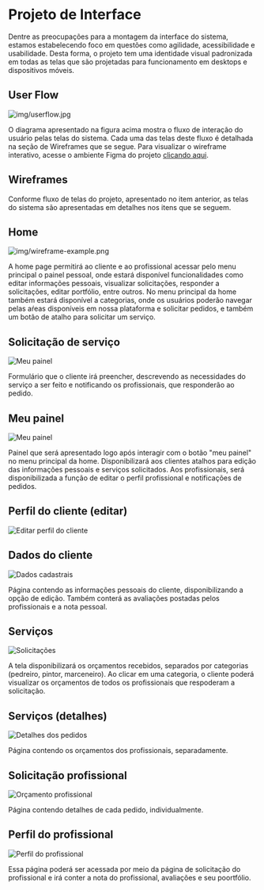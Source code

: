 
# Projeto de Interface

Dentre as preocupações para a montagem da interface do sistema, estamos estabelecendo foco em questões como agilidade, acessibilidade e usabilidade. Desta forma, o projeto tem uma identidade visual padronizada em todas as telas que são projetadas para funcionamento em desktops e dispositivos móveis.

## User Flow

![img/userflow.jpg](https://i.imgur.com/VAVWhd6.png)

O diagrama apresentado na figura acima mostra o fluxo de interação do usuário pelas telas do sistema. Cada uma das telas deste fluxo é detalhada na seção de Wireframes que se segue. Para visualizar o wireframe interativo, acesse o ambiente Figma do projeto <a href="https://www.figma.com/file/2zdYm4H8njZOzXqB49R3yF/Prot%C3%B3tipos-de-m%C3%A9dia-fidelidade?node-id=0%3A1&t=mjSmiZSkHB23qwmx-1" target="_blank">clicando aqui</a>.

<!-- > **Links Úteis**:
> - [User Flow: O Quê É e Como Fazer?](https://medium.com/7bits/fluxo-de-usu%C3%A1rio-user-flow-o-que-%C3%A9-como-fazer-79d965872534)
> - [User Flow vs Site Maps](http://designr.com.br/sitemap-e-user-flow-quais-as-diferencas-e-quando-usar-cada-um/)
> - [Top 25 User Flow Tools & Templates for Smooth](https://www.mockplus.com/blog/post/user-flow-tools) -->


## Wireframes

Conforme fluxo de telas do projeto, apresentado no item anterior, as telas do sistema são apresentadas em detalhes nos itens que se seguem.

## Home
![img/wireframe-example.png](https://i.imgur.com/Cv1ikzQ.png)

A home page permitirá ao cliente e ao profissional acessar pelo menu principal o painel pessoal, onde estará disponível funcionalidades como editar informações pessoais, visualizar solicitações, responder a solicitações, editar portfólio, entre outros. No menu principal da home também estará disponível a categorias, onde os usuários poderão navegar pelas aŕeas disponíveis em nossa plataforma e solicitar pedidos, e também um botão de atalho para solicitar um serviço.

## Solicitação de serviço
![Meu painel](https://i.imgur.com/EsYYO3N.png)

Formulário que o cliente irá preencher, descrevendo as necessidades do serviço a ser feito e notificando os profissionais, que responderão ao pedido.

## Meu painel

![Meu painel](https://i.imgur.com/GAtGpDK.png)

Painel que será apresentado logo após interagir com o botão "meu painel" no menu principal da home. Disponibilizará aos clientes atalhos para edição das informações pessoais e serviços solicitados. Aos profissionais, será disponibilizada a função de editar o perfil profissional e notificações de pedidos.

## Perfil do cliente (editar)

![Editar perfil do cliente](https://i.imgur.com/0x6A2yF.png)

## Dados do cliente

![Dados cadastrais](https://i.imgur.com/bCfOyac.png)

Página contendo as informações pessoais do cliente, disponibilizando a opção de edição. Também conterá as avaliações postadas pelos profissionais e a nota pessoal.

## Serviços

![Solicitações](https://i.imgur.com/xS0UBXi.png)

A tela disponibilizará os orçamentos recebidos, separados por categorias (pedreiro, pintor, marceneiro). Ao clicar em uma categoria, o cliente poderá visualizar os orçamentos de todos os profissionais que respoderam a solicitação.

## Serviços (detalhes)

![Detalhes dos pedidos](https://i.imgur.com/lKEFqrS.png)

Página contendo os orçamentos dos profissionais, separadamente.

## Solicitação profissional

![Orçamento profissional](https://i.imgur.com/kHxrsg2.png)

Página contendo detalhes de cada pedido, individualmente.

## Perfil do profissional

![Perfil do profissional](https://i.imgur.com/LQOGlqo.png)

Essa página poderá ser acessada por meio da página de solicitação do profissional e irá conter a nota do profissional, avaliações e seu poortfólio.

<!-- > **Links Úteis**:
> - [Protótipos vs Wireframes](https://www.nngroup.com/videos/prototypes-vs-wireframes-ux-projects/)
> - [Ferramentas de Wireframes](https://rockcontent.com/blog/wireframes/)
> - [MarvelApp](https://marvelapp.com/developers/documentation/tutorials/)
> - [Figma](https://www.figma.com/)
> - [Adobe XD](https://www.adobe.com/br/products/xd.html#scroll)
> - [Axure](https://www.axure.com/edu) (Licença Educacional)
> - [InvisionApp](https://www.invisionapp.com/) (Licença Educacional) -->
